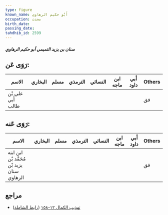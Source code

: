 ```yaml
---
type: figure
known_name: أَبُو حكيم الرهاوي
occupation: محدث
birth_date:
passing_date:
tahdhib_id: 2599
---
```

##### سنان بن يزيد التميمي أبو حكيم الرهاوي

## رَوَى عَن:
| الاسم             | البخاري | مسلم | الترمذي | النسائي | ابن ماجه | أبي داود | Others |
| ----------------- | ------- | ---- | ------- | ------- | -------- | -------- | ------ |
| علي بْن أَبي طالب |         |      |         |         |          |          | فق     |
## رَوَى عَنه:
| الاسم                                       | البخاري | مسلم | الترمذي | النسائي | ابن ماجه | أبي داود | Others |
| ------------------------------------------- | ------- | ---- | ------- | ------- | -------- | -------- | ------ |
| ابن ابنه مُحَمَّد بْن يزيد بْن سنان الرهاوي |         |      |         |         |          |          | فق     |
## مراجع
- [تهذيب الكمال ١٢-١٥٨](obsidian://open?vault=Tahdhib-al-Kamal&file=Figures/٢٥٩٩-سنان%20بن%20يزيد%20التميمي%20أبو%20حكيم%20الرهاوي) ([رابط الشاملة](https://shamela.ws/book/3722/5931))